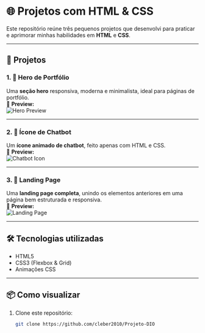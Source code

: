# 🌐 Projetos com HTML & CSS  

Este repositório reúne três pequenos projetos que desenvolvi para praticar e aprimorar minhas habilidades em **HTML** e **CSS**.  

---

## 📂 Projetos

### 1. 🎨 Hero de Portfólio  
Uma **seção hero** responsiva, moderna e minimalista, ideal para páginas de portfólio.  
📸 **Preview:**  
![Hero Preview](./prints/Animação%20hero.gif)  

---

### 2. 💬 Ícone de Chatbot  
Um **ícone animado de chatbot**, feito apenas com HTML e CSS.  
📸 **Preview:**  
![Chatbot Icon](./prints/chatbot.gif)  

---

### 3. 🚀 Landing Page  
Uma **landing page completa**, unindo os elementos anteriores em uma página bem estruturada e responsiva.  
📸 **Preview:**  
![Landing Page](./prints/Animação%20final.gif)  

---

## 🛠️ Tecnologias utilizadas
- HTML5  
- CSS3 (Flexbox & Grid)  
- Animações CSS  

---

## 📦 Como visualizar
1. Clone este repositório:  
   ```bash
   git clone https://github.com/cleber2010/Projeto-DIO
